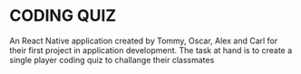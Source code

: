 # CODING QUIZ

An React Native application created by Tommy, Oscar, Alex and Carl for their first project in application development. The task at hand is to create a single player coding quiz to challange their classmates
